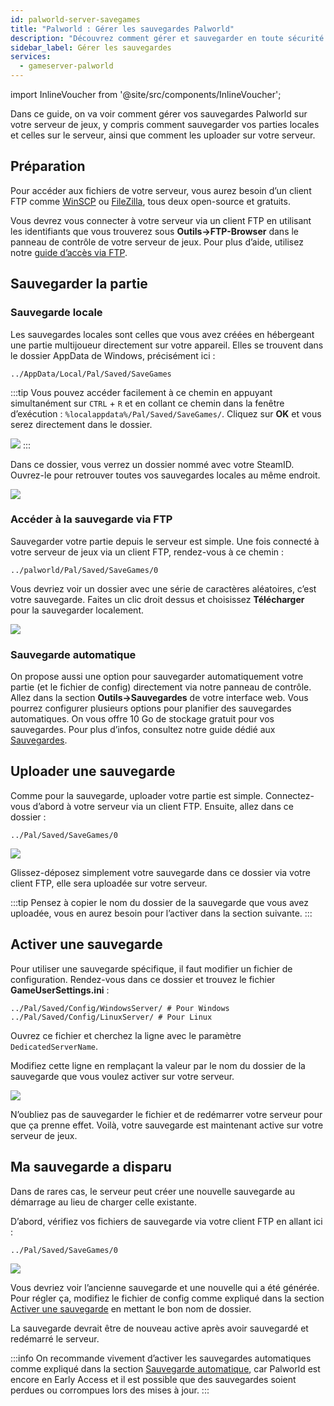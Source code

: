 ```yaml
---
id: palworld-server-savegames
title: "Palworld : Gérer les sauvegardes Palworld"
description: "Découvrez comment gérer et sauvegarder en toute sécurité vos sauvegardes Palworld pour une continuité de jeu sans accroc → En savoir plus maintenant"
sidebar_label: Gérer les sauvegardes
services:
  - gameserver-palworld
---
```


import InlineVoucher from '@site/src/components/InlineVoucher';

Dans ce guide, on va voir comment gérer vos sauvegardes Palworld sur votre serveur de jeux, y compris comment sauvegarder vos parties locales et celles sur le serveur, ainsi que comment les uploader sur votre serveur.

## Préparation

Pour accéder aux fichiers de votre serveur, vous aurez besoin d’un client FTP comme [WinSCP](https://winscp.net/eng/index.php) ou [FileZilla](https://filezilla-project.org/), tous deux open-source et gratuits.

Vous devrez vous connecter à votre serveur via un client FTP en utilisant les identifiants que vous trouverez sous **Outils->FTP-Browser** dans le panneau de contrôle de votre serveur de jeux. Pour plus d’aide, utilisez notre [guide d’accès via FTP](gameserver-ftpaccess.md).

## Sauvegarder la partie

### Sauvegarde locale

Les sauvegardes locales sont celles que vous avez créées en hébergeant une partie multijoueur directement sur votre appareil. Elles se trouvent dans le dossier AppData de Windows, précisément ici :
```
../AppData/Local/Pal/Saved/SaveGames
```

:::tip
Vous pouvez accéder facilement à ce chemin en appuyant simultanément sur `CTRL` + `R` et en collant ce chemin dans la fenêtre d’exécution : `%localappdata%/Pal/Saved/SaveGames/`. Cliquez sur **OK** et vous serez directement dans le dossier.

![](https://github.com/zaphosting/docs/assets/42719082/5cdff375-57f8-4699-9985-42bcecf22218)
:::

Dans ce dossier, vous verrez un dossier nommé avec votre SteamID. Ouvrez-le pour retrouver toutes vos sauvegardes locales au même endroit.

![](https://github.com/zaphosting/docs/assets/42719082/8f36715d-7e87-45e1-b859-6ebedd18c8da)

### Accéder à la sauvegarde via FTP

Sauvegarder votre partie depuis le serveur est simple. Une fois connecté à votre serveur de jeux via un client FTP, rendez-vous à ce chemin :
```
../palworld/Pal/Saved/SaveGames/0
```

Vous devriez voir un dossier avec une série de caractères aléatoires, c’est votre sauvegarde. Faites un clic droit dessus et choisissez **Télécharger** pour la sauvegarder localement.

![](https://github.com/zaphosting/docs/assets/42719082/ca890470-450d-4962-a982-39378dfbb695)

### Sauvegarde automatique

On propose aussi une option pour sauvegarder automatiquement votre partie (et le fichier de config) directement via notre panneau de contrôle. Allez dans la section **Outils->Sauvegardes** de votre interface web. Vous pourrez configurer plusieurs options pour planifier des sauvegardes automatiques. On vous offre 10 Go de stockage gratuit pour vos sauvegardes. Pour plus d’infos, consultez notre guide dédié aux [Sauvegardes](gameserver-backups.md).

## Uploader une sauvegarde

Comme pour la sauvegarde, uploader votre partie est simple. Connectez-vous d’abord à votre serveur via un client FTP. Ensuite, allez dans ce dossier :
```
../Pal/Saved/SaveGames/0
```

![](https://screensaver01.zap-hosting.com/index.php/s/tadxngnRCJDbtTe/preview)

Glissez-déposez simplement votre sauvegarde dans ce dossier via votre client FTP, elle sera uploadée sur votre serveur.

:::tip
Pensez à copier le nom du dossier de la sauvegarde que vous avez uploadée, vous en aurez besoin pour l’activer dans la section suivante.
:::

## Activer une sauvegarde

Pour utiliser une sauvegarde spécifique, il faut modifier un fichier de configuration. Rendez-vous dans ce dossier et trouvez le fichier **GameUserSettings.ini** :
```
../Pal/Saved/Config/WindowsServer/ # Pour Windows
../Pal/Saved/Config/LinuxServer/ # Pour Linux
```

Ouvrez ce fichier et cherchez la ligne avec le paramètre `DedicatedServerName`.

Modifiez cette ligne en remplaçant la valeur par le nom du dossier de la sauvegarde que vous voulez activer sur votre serveur.

![](https://screensaver01.zap-hosting.com/index.php/s/qLG2jtzFkYM6WB7/preview)

N’oubliez pas de sauvegarder le fichier et de redémarrer votre serveur pour que ça prenne effet. Voilà, votre sauvegarde est maintenant active sur votre serveur de jeux.

## Ma sauvegarde a disparu

Dans de rares cas, le serveur peut créer une nouvelle sauvegarde au démarrage au lieu de charger celle existante.

D’abord, vérifiez vos fichiers de sauvegarde via votre client FTP en allant ici :
```
../Pal/Saved/SaveGames/0
```

![](https://screensaver01.zap-hosting.com/index.php/s/wYQ42Aein5y6Z6j/preview)

Vous devriez voir l’ancienne sauvegarde et une nouvelle qui a été générée. Pour régler ça, modifiez le fichier de config comme expliqué dans la section [Activer une sauvegarde](#activer-une-sauvegarde) en mettant le bon nom de dossier.

La sauvegarde devrait être de nouveau active après avoir sauvegardé et redémarré le serveur.

:::info
On recommande vivement d’activer les sauvegardes automatiques comme expliqué dans la section [Sauvegarde automatique](#sauvegarde-automatique), car Palworld est encore en Early Access et il est possible que des sauvegardes soient perdues ou corrompues lors des mises à jour.
:::

<InlineVoucher />